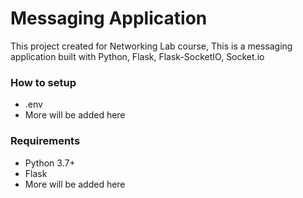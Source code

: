 # Messaging Application
This project created for Networking Lab course, This is a messaging application built with Python, Flask, Flask-SocketIO, Socket.io

### How to setup

* .env
* More will be added here

### Requirements

* Python 3.7+
* Flask
* More will be added here